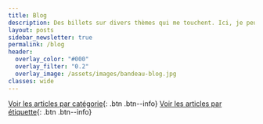 ```yaml
---
title: Blog
description: Des billets sur divers thèmes qui me touchent. Ici, je peux parler écriture ou lecture, mais pas que !
layout: posts
sidebar_newsletter: true
permalink: /blog
header:
  overlay_color: "#000"
  overlay_filter: "0.2"
  overlay_image: /assets/images/bandeau-blog.jpg
classes: wide
---
```


[Voir les articles par catégorie](/blog/categories){: .btn .btn--info}
[Voir les articles par étiquette](/blog/tags){: .btn .btn--info}

